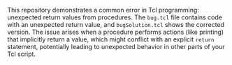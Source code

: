 This repository demonstrates a common error in Tcl programming: unexpected return values from procedures. The `bug.tcl` file contains code with an unexpected return value, and `bugSolution.tcl` shows the corrected version. The issue arises when a procedure performs actions (like printing) that implicitly return a value, which might conflict with an explicit `return` statement, potentially leading to unexpected behavior in other parts of your Tcl script.